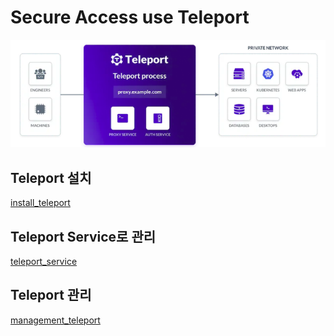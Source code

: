 # Secure Access use Teleport

![teleport-1](./public/teleport-1.png)

## Teleport 설치

[install_teleport](./documents/install_teleport.md)

## Teleport Service로 관리

[teleport_service](./documents/service.md)

## Teleport 관리

[management_teleport](./documents/management_teleport.md)

